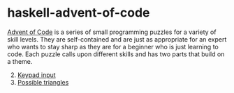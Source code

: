 # haskell-advent-of-code

[Advent of Code](https://adventofcode.com/2016/about) is a series of small programming puzzles for a variety of skill levels. They are self-contained and are just as appropriate for an expert who wants to stay sharp as they are for a beginner who is just learning to code. Each puzzle calls upon different skills and has two parts that build on a theme.

<!-- 1. [Day 1](https://adventofcode.com/2016/day/1) -->
2. [Keypad input](https://adventofcode.com/2016/day/2)
3. [Possible triangles](http://adventofcode.com/2016/day/3)
